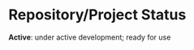 Repository/Project Status
=========================

__Active__: under active development; ready for use
